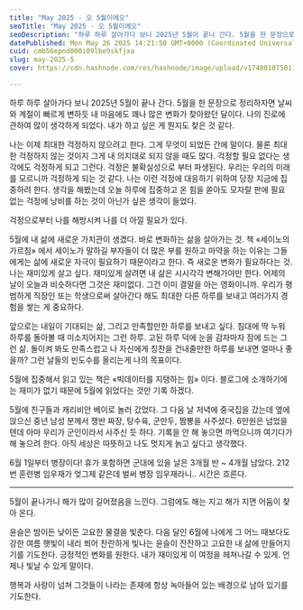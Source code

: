 ```yaml
---
title: "May 2025 - 오 5월이에오"
seoTitle: "May 2025 - 오 5월이에오"
seoDescription: "하루 하루 살아가다 보니 2025년 5월이 끝나 간다. 5월을 한 문장으로 정리하자면 날씨와 계절이 빠르게 변하듯 내 마음에도 꽤나 많은 변화가 찾아왔던 달이다. 나의 진로에 관하여 많이 생각하게 되었다. 내가 하고 싶은 게 뭔지도 찾은 것 같다."
datePublished: Mon May 26 2025 14:21:50 GMT+0000 (Coordinated Universal Time)
cuid: cmb56epnd000i09lbe9skfjxa
slug: may-2025-5
cover: https://cdn.hashnode.com/res/hashnode/image/upload/v1748010750110/f3924c92-6d21-4227-9059-dc82d84588f5.jpeg

---
```


하루 하루 살아가다 보니 2025년 5월이 끝나 간다. 5월을 한 문장으로 정리하자면 날씨와 계절이 빠르게 변하듯 내 마음에도 꽤나 많은 변화가 찾아왔던 달이다. 나의 진로에 관하여 많이 생각하게 되었다. 내가 하고 싶은 게 뭔지도 찾은 것 같다.

나는 이제 최대한 걱정하지 않으려고 한다. 그게 무엇이 되었든 간에 말이다. 물론 최대한 걱정하지 않는 것이지 그게 내 의지대로 되지 않을 때도 많다. 걱정할 필요 없다는 생각에도 걱정하게 되고 그런다. 걱정은 불확실성으로 부터 파생된다. 우리는 우리의 미래를 모르니까 걱정하게 되는 것 같다. 나는 이런 걱정에 대응하기 위하여 당장 지금에 집중하려 한다. 생각을 해봤는데 오늘 하루에 집중하고 온 힘을 쏟아도 모자랄 판에 필요 없는 걱정에 낭비를 하는 것이 아닌가 싶은 생각이 들었다.

걱정으로부터 나를 해방시켜 나를 더 아낄 필요가 있다.

5월에 내 삶에 새로운 가치관이 생겼다. 바로 변화하는 삶을 살아가는 것. 책 «세이노의 가르침» 에서 세이노가 말하길 부자들이 더 많은 부를 원하고 마약을 하는 이유는 그들에게는 삶에 새로운 자극이 필요하기 때문이라고 한다. 즉 새로운 변화가 필요하다는 것. 나는 재미있게 살고 싶다. 재미있게 살려면 내 삶은 시시각각 변해가야만 한다. 어제의 날이 오늘과 비슷하다면 그것은 재미없다. 그건 이미 결말을 아는 영화이니까. 우리가 평범하게 직장인 또는 학생으로써 살아간다 해도 최대한 다른 하루를 보내고 여러가지 경험을 쌓는 게 중요하다.

앞으로는 내일이 기대되는 삶, 그리고 만족할만한 하루를 보내고 싶다. 침대에 딱 누워 하루를 돌아볼 때 미소지어지는 그런 하루. 고된 하루 덕에 눈을 감자마자 잠에 드는 그런 삶. 돌이켜 봐도 만족스럽고 나 자신에게 칭찬을 건내줄만한 하루를 보내면 얼마나 좋을까? 그런 날들의 빈도수를 올리는게 나의 목표이다.

5월에 집중해서 읽고 있는 책은 «빅데이터를 지탱하는 힘» 이다. 블로그에 소개하기에는 재미가 없기 때문에 5월에 읽었다는 것만 기록 하겠다.

5월에 친구들과 캐리비안 베이로 놀러 갔었다. 그 다음 날 저녁에 중국집을 갔는데 옆에 앉으신 중년 남성 분께서 쟁반 짜장, 탕수육, 군만두, 짬뽕을 사주셨다. 6만원은 넘었을 텐데 아마 우리가 군인이라서 사주신 듯 하다. 기록을 안 해 놓으면 까먹으니까 여기다가 해 놓으려 한다. 아직 세상은 따뜻하고 나도 멋지게 늙고 싶다고 생각했다.

6월 1일부터 병장이다! 휴가 포함하면 군대에 있을 날은 3개월 반 ~ 4개월 남았다. 212번 훈련병 임우재가 엊그제 같은데 벌써 병장 임우재라니.. 시간은 흐른다.

---

5월이 끝나가니 해가 많이 길어졌음을 느낀다. 그럼에도 해는 지고 해가 지면 어둠이 찾아 온다.

윤슬은 밤이든 낮이든 고요한 물결을 빛춘다. 다음 달인 6월에 나에게 그 어느 때보다도 강한 여름 햇빛이 내리 쬐어 찬란하게 빛나는 윤슬이 잔잔하고 고요한 내 삶에 만들어지기를 기도한다. 긍정적인 변화를 원한다. 내가 재미있게 이 여정을 헤쳐나갈 수 있게. 언제나 빛날 수 있게 말이다.

행복과 사랑이 넘쳐 그것들이 나라는 존재에 항상 녹아들어 있는 배경으로 남아 있기를 기도한다.
